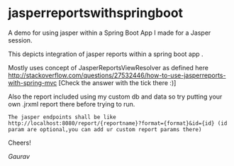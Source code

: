 # jasperreportswithspringboot
A demo for using jasper within a Spring Boot App I made for a Jasper session.

This depicts integration of jasper reports within a spring boot app .

Mostly uses concept of JasperReportsViewResolver as defined here http://stackoverflow.com/questions/27532446/how-to-use-jasperreports-with-spring-mvc 
[Check the answer with the tick there :)]

Also the report included using my custom db and data so try putting your own .jrxml report there before trying to run.

`The jasper endpoints shall be like http://localhost:8080/report/{reportname}?format={format}&id={id} (id param are optional,you can add ur custom report params there)`


Cheers!

_Gaurav_
